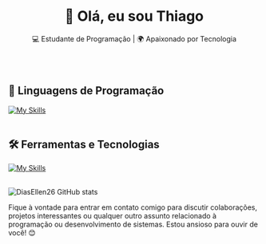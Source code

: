 <h1 align="center">👋 Olá, eu sou Thiago</h1>

<p align="center">
  💻 Estudante de Programação | 🌍 Apaixonado por Tecnologia
</p><br><br>


## 🚀 Linguagens de Programação
[![My Skills](https://skillicons.dev/icons?i=java,python,c,c++)](https://skillicons.dev)<br><br>

## 🛠️ Ferramentas e Tecnologias
[![My Skills](https://skillicons.dev/icons?i=vscode,eclipse,mysql,bootstrap,git,github)](https://skillicons.dev)<br><br>

![DiasEllen26 GitHub stats](https://github-readme-stats.vercel.app/api?username=diasthiagoj&show_icons=true&theme=react)

Fique à vontade para entrar em contato comigo para discutir colaborações, projetos interessantes ou qualquer outro assunto relacionado à programação ou desenvolvimento de sistemas. Estou ansioso para ouvir de você! 😊 <br><br>
